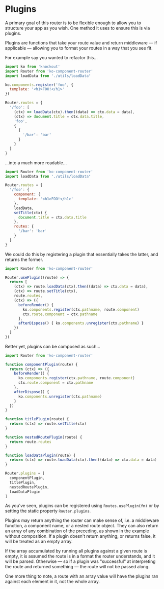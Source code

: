 # Plugins

A primary goal of this router is to be flexible enough to allow you to structure
your app as you wish. One method it uses to ensure this is via plugins.

Plugins are functions that take your route value and return middleware — if applicable —
allowing you to format your routes in a way that you see fit.

For example say you wanted to refactor this...

```javascript
import ko from 'knockout'
import Router from 'ko-component-router'
import loadData from './utils/loadData'

ko.components.register('foo', {
  template: '<h1>FOO!</h1>'
})

Router.routes = {
  '/foo': [
    (ctx) => loadData(ctx).then((data) => ctx.data = data),
    (ctx) => document.title = ctx.data.title,
    'foo',
    {
      {
        '/bar': 'bar'
      }
    }
  ]
}
```

...into a much more readable...

```javascript
import Router from 'ko-component-router'
import loadData from './utils/loadData'

Router.routes = {
  '/foo': {
    component: {
      template: '<h1>FOO!</h1>'
    },
    loadData,
    setTitle(ctx) {
      document.title = ctx.data.title
    },
    routes: {
      '/bar': 'bar'
    }
  }
}
```

We could do this by registering a plugin that essentially takes the latter, and
returns the former.

```javascript
import Router from 'ko-component-router'

Router.usePlugin((route) => {
  return [
    (ctx) => route.loadData(ctx).then((data) => ctx.data = data),
    (ctx) => route.setTitle(ctx),
    route.routes,
    (ctx) => ({
      beforeRender() {
        ko.components.register(ctx.pathname, route.component)
        ctx.route.component = ctx.pathname
      },
      afterDispose() { ko.components.unregister(ctx.pathname) }
    })
  ]
})
```

Better yet, plugins can be composed as such...

```javascript
import Router from 'ko-component-router'

function componentPlugin(route) {
  return (ctx) => ({
    beforeRender() {
      ko.components.register(ctx.pathname, route.component)
      ctx.route.component = ctx.pathname
    },
    afterDispose() {
      ko.components.unregister(ctx.pathname)
    }
  })
}

function titlePlugin(route) {
  return (ctx) => route.setTitle(ctx)
}

function nestedRoutePlugin(route) {
  return route.routes
}

function loadDataPlugin(route) {
  return (ctx) => route.loadData(ctx).then((data) => ctx.data = data)
}

Router.plugins = [
  componentPlugin,
  titlePlugin,
  nestedRoutePlugin,
  loadDataPlugin
]
```

As you've seen, plugins can be registered using `Routes.usePlugin(fn)` or by
setting the static property `Router.plugins`.

Plugins may return anything the router can make sense of, i.e. a middleware function,
a component name, or a nested route object. They can also return an array of any combination
of the preceding, as shown in the example without composition. If a plugin doesn't
return anything, or returns false, it will be treated as an empty array.

If the array accumulated by running all plugins against a given route is empty, it
is assumed the route is in a format the router understands, and it will be parsed.
Otherwise — so if a plugin was "successful" at interpreting the route and returned something —
the route will not be passed along.

One more thing to note, a route with an array value will have the plugins ran against each
element in it, not the whole array.
